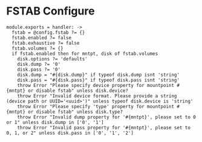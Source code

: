 
# FSTAB Configure

    module.exports = handler: ->
      fstab = @config.fstab ?= {}
      fstab.enabled ?= false
      fstab.exhaustive ?= false
      fstab.volumes ?= {}
      if fstab.enabled then for mntpt, disk of fstab.volumes
        disk.options ?= 'defaults'
        disk.dump ?= '0'
        disk.pass ?= '0'
        disk.dump = "#{disk.dump}" if typeof disk.dump isnt 'string'
        disk.pass = "#{disk.pass}" if typeof disk.pass isnt 'string'
        throw Error "Please specify device property for mountpoint #{mntpt} or disable fstab" unless disk.device?
        throw Error "Invalid device format. Please provide a string (device path or UUID='<uuid>')" unless typeof disk.device is 'string'
        throw Error "Please specify 'type' property for mountpoint #{mntpt} or disable fstab" unless disk.type?
        throw Error "Invalid dump property for '#{mntpt}', please set to 0 or 1" unless disk.dump in ['0', '1']
        throw Error "Invalid pass property for '#{mntpt}', please set to 0, 1, or 2" unless disk.pass in ['0', '1', '2']
